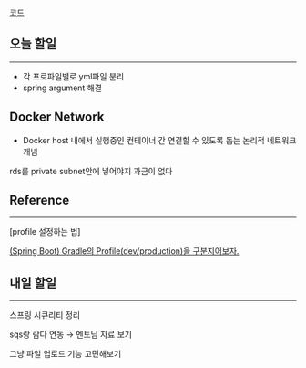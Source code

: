 [코드](https://www.notion.so/719c5887ce4641b5a2fa0a6ee48d8ed0)

## 오늘 할일

---

- 각 프로파일별로 yml파일 분리
- spring argument 해결

## Docker Network

- Docker host 내에서 실행중인 컨테이너 간 연결할 수 있도록 돕는 논리적 네트워크 개념

rds를 private subnet안에 넣어야지 과금이 없다

## Reference

---

[profile 설정하는 법]

[(Spring Boot) Gradle의 Profile(dev/production)을 구분지어보자.](https://perfectacle.github.io/2017/09/23/Spring-boot-gradle-profile/)

## 내일 할일

---

스프링 시큐리티 정리

sqs랑 람다 연동 → 멘토님 자료 보기

그냥 파일 업로드 기능 고민해보기